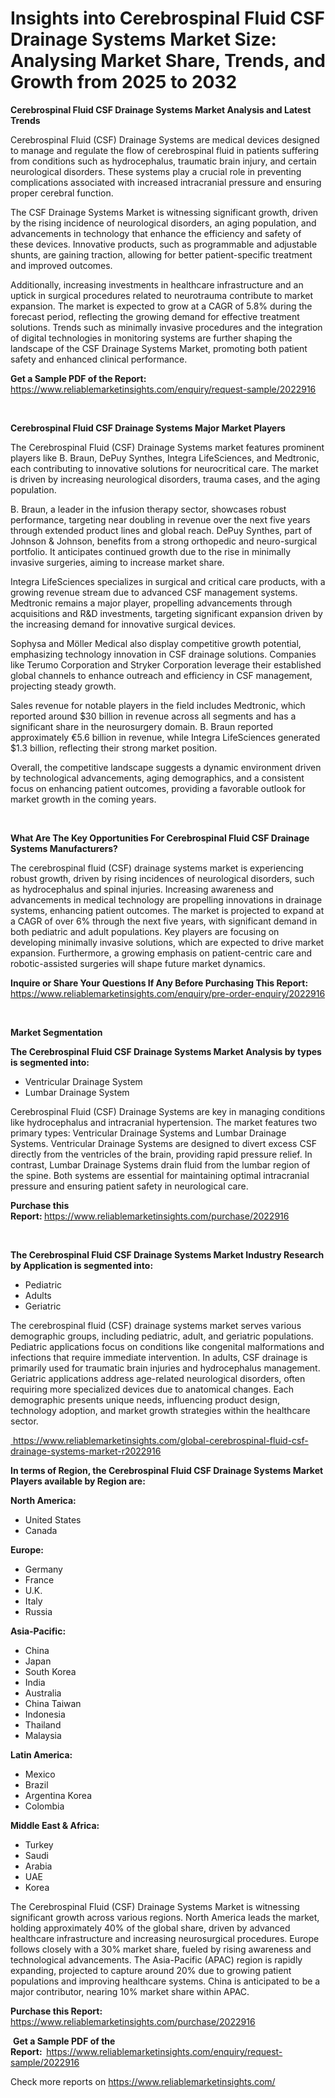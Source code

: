 <p><h1>Insights into Cerebrospinal Fluid CSF Drainage Systems Market Size: Analysing Market Share, Trends, and Growth from 2025 to 2032</h1></p><p><strong>Cerebrospinal Fluid CSF Drainage Systems Market Analysis and Latest Trends</strong></p>
<p><p>Cerebrospinal Fluid (CSF) Drainage Systems are medical devices designed to manage and regulate the flow of cerebrospinal fluid in patients suffering from conditions such as hydrocephalus, traumatic brain injury, and certain neurological disorders. These systems play a crucial role in preventing complications associated with increased intracranial pressure and ensuring proper cerebral function.</p><p>The CSF Drainage Systems Market is witnessing significant growth, driven by the rising incidence of neurological disorders, an aging population, and advancements in technology that enhance the efficiency and safety of these devices. Innovative products, such as programmable and adjustable shunts, are gaining traction, allowing for better patient-specific treatment and improved outcomes. </p><p>Additionally, increasing investments in healthcare infrastructure and an uptick in surgical procedures related to neurotrauma contribute to market expansion. The market is expected to grow at a CAGR of 5.8% during the forecast period, reflecting the growing demand for effective treatment solutions. Trends such as minimally invasive procedures and the integration of digital technologies in monitoring systems are further shaping the landscape of the CSF Drainage Systems Market, promoting both patient safety and enhanced clinical performance.</p></p>
<p><strong>Get a Sample PDF of the Report:&nbsp;</strong> <a href="https://www.reliablemarketinsights.com/enquiry/request-sample/2022916?utm_campaign=2678&utm_medium=2&utm_source=Github&utm_content=ia&utm_term=29032025&utm_id=cerebrospinal-fluid-csf-drainage-systems">https://www.reliablemarketinsights.com/enquiry/request-sample/2022916</a></p>
<p>&nbsp;</p>
<p><strong>Cerebrospinal Fluid CSF Drainage Systems Major Market Players</strong></p>
<p><p>The Cerebrospinal Fluid (CSF) Drainage Systems market features prominent players like B. Braun, DePuy Synthes, Integra LifeSciences, and Medtronic, each contributing to innovative solutions for neurocritical care. The market is driven by increasing neurological disorders, trauma cases, and the aging population.</p><p>B. Braun, a leader in the infusion therapy sector, showcases robust performance, targeting near doubling in revenue over the next five years through extended product lines and global reach. DePuy Synthes, part of Johnson & Johnson, benefits from a strong orthopedic and neuro-surgical portfolio. It anticipates continued growth due to the rise in minimally invasive surgeries, aiming to increase market share.</p><p>Integra LifeSciences specializes in surgical and critical care products, with a growing revenue stream due to advanced CSF management systems. Medtronic remains a major player, propelling advancements through acquisitions and R&D investments, targeting significant expansion driven by the increasing demand for innovative surgical devices. </p><p>Sophysa and Möller Medical also display competitive growth potential, emphasizing technology innovation in CSF drainage solutions. Companies like Terumo Corporation and Stryker Corporation leverage their established global channels to enhance outreach and efficiency in CSF management, projecting steady growth.</p><p>Sales revenue for notable players in the field includes Medtronic, which reported around $30 billion in revenue across all segments and has a significant share in the neurosurgery domain. B. Braun reported approximately €5.6 billion in revenue, while Integra LifeSciences generated $1.3 billion, reflecting their strong market position.</p><p>Overall, the competitive landscape suggests a dynamic environment driven by technological advancements, aging demographics, and a consistent focus on enhancing patient outcomes, providing a favorable outlook for market growth in the coming years.</p></p>
<p>&nbsp;</p>
<p><strong>What Are The Key Opportunities For Cerebrospinal Fluid CSF Drainage Systems Manufacturers?</strong></p>
<p><p>The cerebrospinal fluid (CSF) drainage systems market is experiencing robust growth, driven by rising incidences of neurological disorders, such as hydrocephalus and spinal injuries. Increasing awareness and advancements in medical technology are propelling innovations in drainage systems, enhancing patient outcomes. The market is projected to expand at a CAGR of over 6% through the next five years, with significant demand in both pediatric and adult populations. Key players are focusing on developing minimally invasive solutions, which are expected to drive market expansion. Furthermore, a growing emphasis on patient-centric care and robotic-assisted surgeries will shape future market dynamics.</p></p>
<p><strong>Inquire or Share Your Questions If Any Before Purchasing This Report:</strong> <a href="https://www.reliablemarketinsights.com/enquiry/pre-order-enquiry/2022916?utm_campaign=2678&utm_medium=2&utm_source=Github&utm_content=ia&utm_term=29032025&utm_id=cerebrospinal-fluid-csf-drainage-systems">https://www.reliablemarketinsights.com/enquiry/pre-order-enquiry/2022916</a></p>
<p>&nbsp;</p>
<p><strong>Market Segmentation</strong></p>
<p><strong>The Cerebrospinal Fluid CSF Drainage Systems Market Analysis by types is segmented into:</strong></p>
<p><ul><li>Ventricular Drainage System</li><li>Lumbar Drainage System</li></ul></p>
<p><p>Cerebrospinal Fluid (CSF) Drainage Systems are key in managing conditions like hydrocephalus and intracranial hypertension. The market features two primary types: Ventricular Drainage Systems and Lumbar Drainage Systems. Ventricular Drainage Systems are designed to divert excess CSF directly from the ventricles of the brain, providing rapid pressure relief. In contrast, Lumbar Drainage Systems drain fluid from the lumbar region of the spine. Both systems are essential for maintaining optimal intracranial pressure and ensuring patient safety in neurological care.</p></p>
<p><strong>Purchase this Report:&nbsp;</strong><a href="https://www.reliablemarketinsights.com/purchase/2022916?utm_campaign=2678&utm_medium=2&utm_source=Github&utm_content=ia&utm_term=29032025&utm_id=cerebrospinal-fluid-csf-drainage-systems">https://www.reliablemarketinsights.com/purchase/2022916</a></p>
<p>&nbsp;</p>
<p><strong>The Cerebrospinal Fluid CSF Drainage Systems Market Industry Research by Application is segmented into:</strong></p>
<p><ul><li>Pediatric</li><li>Adults</li><li>Geriatric</li></ul></p>
<p><p>The cerebrospinal fluid (CSF) drainage systems market serves various demographic groups, including pediatric, adult, and geriatric populations. Pediatric applications focus on conditions like congenital malformations and infections that require immediate intervention. In adults, CSF drainage is primarily used for traumatic brain injuries and hydrocephalus management. Geriatric applications address age-related neurological disorders, often requiring more specialized devices due to anatomical changes. Each demographic presents unique needs, influencing product design, technology adoption, and market growth strategies within the healthcare sector.</p></p>
<p><a href="https://www.reliablemarketinsights.com/global-cerebrospinal-fluid-csf-drainage-systems-market-r2022916?utm_campaign=2678&utm_medium=2&utm_source=Github&utm_content=ia&utm_term=29032025&utm_id=cerebrospinal-fluid-csf-drainage-systems">&nbsp;https://www.reliablemarketinsights.com/global-cerebrospinal-fluid-csf-drainage-systems-market-r2022916</a></p>
<p><strong>In terms of Region, the Cerebrospinal Fluid CSF Drainage Systems Market Players available by Region are:</strong></p>
<p>
    <p> <strong> North America: </strong>
        <ul>
            <li>United States</li>
            <li>Canada</li>
        </ul>
        </p> 
    <p> <strong> Europe: </strong>
        <ul>
            <li>Germany</li>
            <li>France</li>
            <li>U.K.</li>
            <li>Italy</li>
            <li>Russia</li>
        </ul>
        </p> 
    <p> <strong> Asia-Pacific: </strong>
        <ul>
            <li>China</li>
            <li>Japan</li>
            <li>South Korea</li>
            <li>India</li>
            <li>Australia</li>
            <li>China Taiwan</li>
            <li>Indonesia</li>
            <li>Thailand</li>
            <li>Malaysia</li>
        </ul>
        </p> 
    <p> <strong> Latin America: </strong>
        <ul>
            <li>Mexico</li>
            <li>Brazil</li>
            <li>Argentina Korea</li>
            <li>Colombia</li>
        </ul>
        </p> 
    <p> <strong> Middle East & Africa: </strong>
        <ul>
            <li>Turkey</li>
            <li>Saudi</li>
            <li>Arabia</li>
            <li>UAE</li>
            <li>Korea</li>
        </ul>
    </p>
    </p>
<p><p>The Cerebrospinal Fluid (CSF) Drainage Systems Market is witnessing significant growth across various regions. North America leads the market, holding approximately 40% of the global share, driven by advanced healthcare infrastructure and increasing neurosurgical procedures. Europe follows closely with a 30% market share, fueled by rising awareness and technological advancements. The Asia-Pacific (APAC) region is rapidly expanding, projected to capture around 20% due to growing patient populations and improving healthcare systems. China is anticipated to be a major contributor, nearing 10% market share within APAC.</p></p>
<p><strong>Purchase this Report: </strong><a href="https://www.reliablemarketinsights.com/purchase/2022916?utm_campaign=2678&utm_medium=2&utm_source=Github&utm_content=ia&utm_term=29032025&utm_id=cerebrospinal-fluid-csf-drainage-systems">https://www.reliablemarketinsights.com/purchase/2022916</a></p>
<p>&nbsp;<strong>Get a Sample PDF of the Report:&nbsp;&nbsp;</strong><a href="https://www.reliablemarketinsights.com/enquiry/request-sample/2022916?utm_campaign=2678&utm_medium=2&utm_source=Github&utm_content=ia&utm_term=29032025&utm_id=cerebrospinal-fluid-csf-drainage-systems">https://www.reliablemarketinsights.com/enquiry/request-sample/2022916</a></p>
<p><strong></strong></p>
<p>Check more reports on <a href="https://www.reliablemarketinsights.com/?utm_campaign=2678&utm_medium=2&utm_source=Github&utm_content=ia&utm_term=29032025&utm_id=cerebrospinal-fluid-csf-drainage-systems">https://www.reliablemarketinsights.com/</a></p>